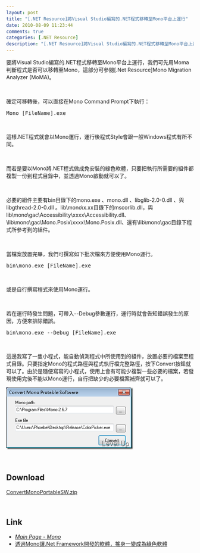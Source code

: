 ```yaml
---
layout: post
title: "[.NET Resource]將Visual Studio編寫的.NET程式移轉至Mono平台上運行"
date: 2010-08-09 11:23:44
comments: true
categories: [.NET Resource]
description: "[.NET Resource]將Visual Studio編寫的.NET程式移轉至Mono平台上運行"
---
```

<p>要將Visual Studio編寫的.NET程式移轉至Mono平台上運行，我們可先用Moma判斷程式是否可以移轉至Mono，這部分可參閱[.Net Resource]Mono Migration Analyzer (MoMA)。</p>  <p> </p>  <p>確定可移轉後，可以直接在Mono Command Prompt下執行：</p>  <div style="padding-bottom: 0px; margin: 0px; padding-left: 0px; padding-right: 0px; display: inline; float: none; padding-top: 0px" id="scid:812469c5-0cb0-4c63-8c15-c81123a09de7:7f368aed-ae76-4e34-9e6b-4d96b18d8aa1" class="wlWriterSmartContent"><pre name="code" class="xml">
Mono [FileName].exe</pre></div>  <p> </p>  <p>這樣.NET程式就會以Mono運行，運行後程式Style會跟一般Windows程式有所不同。</p>  <p> </p>  <p>而若是要以Mono將.NET程式做成免安裝的綠色軟體，只要把執行所需要的組件都複製一份到程式目錄中，並透過Mono啟動就可以了。</p>  <p> </p>  <p>必要的組件主要有bin目錄下的mono.exe 、mono.dll 、libglib-2.0-0.dll 、與libgthread-2.0-0.dll 。lib\mono\x.xx目錄下的mscorlib.dll，與lib\mono\gac\Accessibility\xxxx\Accessibility.dll、\lib\mono\gac\Mono.Posix\xxxx\Mono.Posix.dll、還有\lib\mono\gac目錄下程式所參考到的組件。</p>  <p> </p>  <p>當檔案放置完畢，我們可撰寫如下批次檔來方便使用Mono運行。</p>  <div style="padding-bottom: 0px; margin: 0px; padding-left: 0px; padding-right: 0px; display: inline; float: none; padding-top: 0px" id="scid:812469c5-0cb0-4c63-8c15-c81123a09de7:ae4aef89-6be3-4c2f-b3fc-c8280b35e782" class="wlWriterSmartContent"><pre name="code" class="xml">
bin\mono.exe [FileName].exe</pre></div>  <p> </p>  <p>或是自行撰寫程式來使用Mono運行。</p>  <p> </p>  <p>若在運行時發生問題，可帶入--Debug參數運行，運行時就會告知錯誤發生的原因，方便來排除錯誤。 </p>  <div style="padding-bottom: 0px; margin: 0px; padding-left: 0px; padding-right: 0px; display: inline; float: none; padding-top: 0px" id="scid:812469c5-0cb0-4c63-8c15-c81123a09de7:3ffa045e-7597-42c6-aa9d-5f2fa379bf11" class="wlWriterSmartContent"><pre name="code" class="xml">
bin\mono.exe --Debug [FileName].exe</pre></div>   <p> </p>  <p>這邊我寫了一隻小程式，能自動偵測程式中所使用到的組件，放置必要的檔案至程式目錄。只要指定Mono的程式路徑與程式執行檔完整路徑，按下Convert按鈕就可以了。由於是隨便寫寫的小程式，使用上會有可能少複製一些必要的檔案，若發現使用完後不能以Mono運行，自行把缺少的必要檔案補齊就可以了。</p>  <p><img style="border-bottom: 0px; border-left: 0px; border-top: 0px; border-right: 0px" border="0" alt="image" width="341" height="167" src="\images\posts\17101\image_thumb.png" /></a></p>  <p> </p>  <h2>Download</h2>  <p><a href="http://Files.Dotblogs.com.tw/larrynung/1008/20108923254865.zip">ConvertMonoPortableSW.zip</a> </p><p> </p>  <h2>Link</h2>  <ul>   <li><em><a target="_blank" href="http://www.mono-project.com/">Main Page - Mono</a></em></li>    <li><a target="_blank" href="http://blog.colorbase.tw/programming/525">透過Mono讓.Net Framework開發的軟體，搖身一變成為綠色軟體</li> </ul>